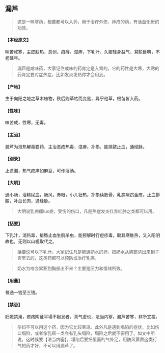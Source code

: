 ## 漏芦

> 这是一味寒药，根苗都可以入药，用于治疗外伤、痔疮的药，有活血化瘀的功效。

#### 【本经原文】
味苦咸寒，主皮肤热，恶创，疽痔，湿痹，下乳汁，久服轻身益气，耳聪目明，不老延年。

> 漏芦是咸味药，大家记住咸味的药肯定是入肾的，它的药性是大寒，大寒的药肯定要对症热症，比如发炎发热你才会用到。

#### 【产地】
生于向阳之地之草木植物，秋后则草枯而变黑，异乎他草，根苗皆入药。
#### 【性味】
味苦咸，性寒，无毒。
#### 【主治】
漏芦为泄热解毒要药，主治恶疮热毒，湿痹，扑损，能排脓止血，通经脉。
#### 【别录】
止遗漏，热气疮痒如麻豆，可作浴汤。
#### 【大明】
通小肠，泄精尿血，肠风，赤眼，小儿壮热，扑损续筋骨，乳痈瘰疠金疮，止血排脓，补血长肉，通经脉。

> 大明说乳痈瘰luo疬，受伤的伤口，凡是热症发炎红赤红肿之类都可以用。

#### 【括要】
下乳汁，消热毒，排脓止血生肌杀虫，能预解时行痘疹毒，取其寒胜热，又入阳明故也，无则以山栀取代之。

> 括要说可以下乳汁。大家记住凡是能通奶水的药，把奶水从胸部清出来到子宫里去的，这类药都可以预防或治疗乳癌。

> 奶水为啥会累积到胸部出不来？主要是压力和情绪所致。

#### 【用量】
普通一钱至三钱。
#### 【禁忌】
妊娠禁用，疮疡阴证平塌不起发者，真气虚也，法当内塞，漏芦苦寒，非所宜投。

> 孕妇不可以用这个药，因为它比较寒凉。此外凡是遇到塌陷的症状，比如伤口塌陷，或者像乳癌一类会有乳头塌陷，塌陷之后就不要用了。如文中所说，这时候要【法当内塞】，塌陷后要把里面的气补足，用防风黄耆这类行气的药才好，不可以用漏芦了。